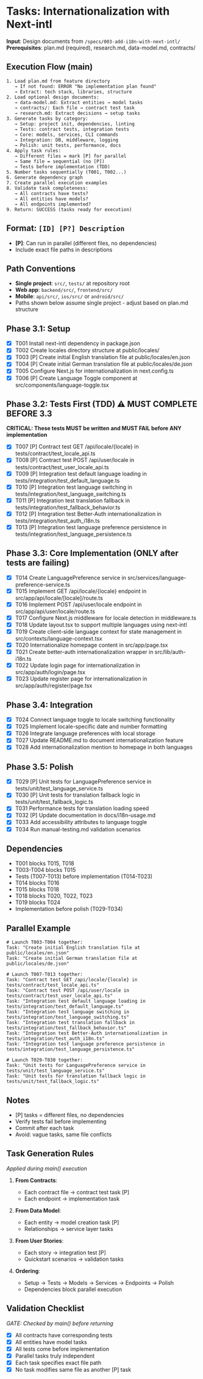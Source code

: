# Tasks: Internationalization with Next-intl

**Input**: Design documents from `/specs/003-add-i18n-with-next-intl/`
**Prerequisites**: plan.md (required), research.md, data-model.md, contracts/

## Execution Flow (main)
```
1. Load plan.md from feature directory
   → If not found: ERROR "No implementation plan found"
   → Extract: tech stack, libraries, structure
2. Load optional design documents:
   → data-model.md: Extract entities → model tasks
   → contracts/: Each file → contract test task
   → research.md: Extract decisions → setup tasks
3. Generate tasks by category:
   → Setup: project init, dependencies, linting
   → Tests: contract tests, integration tests
   → Core: models, services, CLI commands
   → Integration: DB, middleware, logging
   → Polish: unit tests, performance, docs
4. Apply task rules:
   → Different files = mark [P] for parallel
   → Same file = sequential (no [P])
   → Tests before implementation (TDD)
5. Number tasks sequentially (T001, T002...)
6. Generate dependency graph
7. Create parallel execution examples
8. Validate task completeness:
   → All contracts have tests?
   → All entities have models?
   → All endpoints implemented?
9. Return: SUCCESS (tasks ready for execution)
```

## Format: `[ID] [P?] Description`
- **[P]**: Can run in parallel (different files, no dependencies)
- Include exact file paths in descriptions

## Path Conventions
- **Single project**: `src/`, `tests/` at repository root
- **Web app**: `backend/src/`, `frontend/src/`
- **Mobile**: `api/src/`, `ios/src/` or `android/src/`
- Paths shown below assume single project - adjust based on plan.md structure

## Phase 3.1: Setup
- [x] T001 Install next-intl dependency in package.json
- [x] T002 Create locales directory structure at public/locales/
- [x] T003 [P] Create initial English translation file at public/locales/en.json
- [x] T004 [P] Create initial German translation file at public/locales/de.json
- [x] T005 Configure Next.js for internationalization in next.config.ts
- [x] T006 [P] Create Language Toggle component at src/components/language-toggle.tsx

## Phase 3.2: Tests First (TDD) ⚠️ MUST COMPLETE BEFORE 3.3
**CRITICAL: These tests MUST be written and MUST FAIL before ANY implementation**
- [x] T007 [P] Contract test GET /api/locale/{locale} in tests/contract/test_locale_api.ts
- [x] T008 [P] Contract test POST /api/user/locale in tests/contract/test_user_locale_api.ts
- [x] T009 [P] Integration test default language loading in tests/integration/test_default_language.ts
- [x] T010 [P] Integration test language switching in tests/integration/test_language_switching.ts
- [x] T011 [P] Integration test translation fallback in tests/integration/test_fallback_behavior.ts
- [x] T012 [P] Integration test Better-Auth internationalization in tests/integration/test_auth_i18n.ts
- [x] T013 [P] Integration test language preference persistence in tests/integration/test_language_persistence.ts

## Phase 3.3: Core Implementation (ONLY after tests are failing)
- [x] T014 Create LanguagePreference service in src/services/language-preference-service.ts
- [x] T015 Implement GET /api/locale/{locale} endpoint in src/app/api/locale/[locale]/route.ts
- [x] T016 Implement POST /api/user/locale endpoint in src/app/api/user/locale/route.ts
- [x] T017 Configure Next.js middleware for locale detection in middleware.ts
- [x] T018 Update layout.tsx to support multiple languages using next-intl
- [x] T019 Create client-side language context for state management in src/contexts/language-context.tsx
- [x] T020 Internationalize homepage content in src/app/page.tsx
- [x] T021 Create better-auth internationalization wrapper in src/lib/auth-i18n.ts
- [x] T022 Update login page for internationalization in src/app/auth/login/page.tsx
- [x] T023 Update register page for internationalization in src/app/auth/register/page.tsx

## Phase 3.4: Integration
- [x] T024 Connect language toggle to locale switching functionality
- [x] T025 Implement locale-specific date and number formatting
- [x] T026 Integrate language preferences with local storage
- [x] T027 Update README.md to document internationalization feature
- [x] T028 Add internationalization mention to homepage in both languages

## Phase 3.5: Polish
- [x] T029 [P] Unit tests for LanguagePreference service in tests/unit/test_language_service.ts
- [x] T030 [P] Unit tests for translation fallback logic in tests/unit/test_fallback_logic.ts
- [x] T031 Performance tests for translation loading speed
- [x] T032 [P] Update documentation in docs/i18n-usage.md
- [x] T033 Add accessibility attributes to language toggle
- [x] T034 Run manual-testing.md validation scenarios

## Dependencies
- T001 blocks T015, T018
- T003-T004 blocks T015
- Tests (T007-T013) before implementation (T014-T023)
- T014 blocks T016
- T015 blocks T018
- T018 blocks T020, T022, T023
- T019 blocks T024
- Implementation before polish (T029-T034)

## Parallel Example
```
# Launch T003-T004 together:
Task: "Create initial English translation file at public/locales/en.json"
Task: "Create initial German translation file at public/locales/de.json"

# Launch T007-T013 together:
Task: "Contract test GET /api/locale/{locale} in tests/contract/test_locale_api.ts"
Task: "Contract test POST /api/user/locale in tests/contract/test_user_locale_api.ts"
Task: "Integration test default language loading in tests/integration/test_default_language.ts"
Task: "Integration test language switching in tests/integration/test_language_switching.ts"
Task: "Integration test translation fallback in tests/integration/test_fallback_behavior.ts"
Task: "Integration test Better-Auth internationalization in tests/integration/test_auth_i18n.ts"
Task: "Integration test language preference persistence in tests/integration/test_language_persistence.ts"

# Launch T029-T030 together:
Task: "Unit tests for LanguagePreference service in tests/unit/test_language_service.ts"
Task: "Unit tests for translation fallback logic in tests/unit/test_fallback_logic.ts"
```

## Notes
- [P] tasks = different files, no dependencies
- Verify tests fail before implementing
- Commit after each task
- Avoid: vague tasks, same file conflicts

## Task Generation Rules
*Applied during main() execution*

1. **From Contracts**:
   - Each contract file → contract test task [P]
   - Each endpoint → implementation task

2. **From Data Model**:
   - Each entity → model creation task [P]
   - Relationships → service layer tasks

3. **From User Stories**:
   - Each story → integration test [P]
   - Quickstart scenarios → validation tasks

4. **Ordering**:
   - Setup → Tests → Models → Services → Endpoints → Polish
   - Dependencies block parallel execution

## Validation Checklist
*GATE: Checked by main() before returning*

- [x] All contracts have corresponding tests
- [x] All entities have model tasks
- [x] All tests come before implementation
- [x] Parallel tasks truly independent
- [x] Each task specifies exact file path
- [x] No task modifies same file as another [P] task
